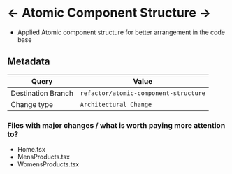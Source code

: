 # <- Atomic Component Structure ->

- Applied Atomic component structure for better arrangement in the code base

## Metadata

| Query                                        | Value                                                                                      |
| -------------------------------------------- | ------------------------------------------------------------------------------------------ |
| Destination Branch                           | `refactor/atomic-component-structure`                                                                            |                                                                                 |
| Change type                                  | `Architectural Change` |                                                       

### Files with major changes / what is worth paying more attention to?
- Home.tsx
- MensProducts.tsx
- WomensProducts.tsx
